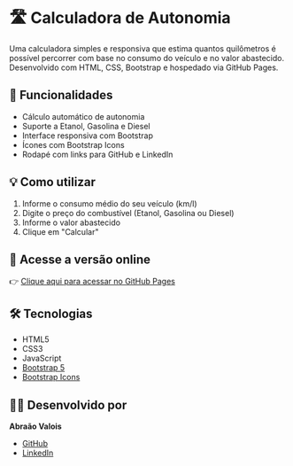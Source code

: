 # 🛣️ Calculadora de Autonomia

Uma calculadora simples e responsiva que estima quantos quilômetros é possível percorrer com base no consumo do veículo e no valor abastecido. Desenvolvido com HTML, CSS, Bootstrap e hospedado via GitHub Pages.

## 🚗 Funcionalidades

- Cálculo automático de autonomia
- Suporte a Etanol, Gasolina e Diesel
- Interface responsiva com Bootstrap
- Ícones com Bootstrap Icons
- Rodapé com links para GitHub e LinkedIn

## 💡 Como utilizar

1. Informe o consumo médio do seu veículo (km/l)
2. Digite o preço do combustível (Etanol, Gasolina ou Diesel)
3. Informe o valor abastecido
4. Clique em "Calcular"

## 🔗 Acesse a versão online

👉 [Clique aqui para acessar no GitHub Pages](https://abraaovalois.github.io/calculadora-autonomia/)

## 🛠️ Tecnologias

- HTML5
- CSS3
- JavaScript
- [Bootstrap 5](https://getbootstrap.com/)
- [Bootstrap Icons](https://icons.getbootstrap.com/)

## 👨‍💻 Desenvolvido por

**Abraão Valois**

- [GitHub](https://github.com/AbraaoValois)
- [LinkedIn](https://www.linkedin.com/in/abraao-valois/)
